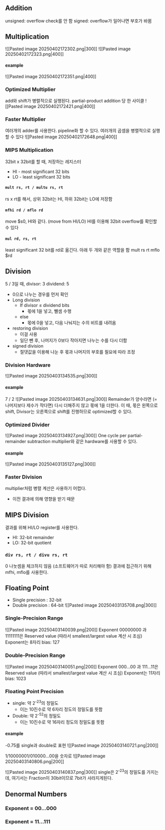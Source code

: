 ## Addition
unsigned: overflow check를 안 함
signed: overflow가 일어나면 부호가 바뀜
## Multiplication
![[Pasted image 20250402172302.png|300]]
![[Pasted image 20250402172323.png|400]]
#### example
![[Pasted image 20250402172351.png|400]]
### Optimized Multiplier
add와 shift가 병렬적으로 실행된다.
partial-product addition 당 한 사이클
![[Pasted image 20250402172421.png|400]]
### Faster Multiplier
여러개의 adder를 사용한다.
pipeline화 할 수 있다.
여러개의 곱셈을 병렬적으로 실행할 수 있다
![[Pasted image 20250402172648.png|400]]
### MIPS Multiplication
32bit x 32bit를 할 때, 저장하는 레지스터
- HI - most significant 32 bits
- LO - least significant 32 bits
#### `mult rs, rt / multu rs, rt`
rs x rt를 해서, 상위 32bit는 HI, 하위 32bit는 LO에 저장함
#### `mfhi rd / mflo rd`
move $s0, HI와 같다. (move from HI/LO)
HI를 이용해 32bit overflow를 확인할 수 있다
#### `mul rd, rs, rt`
least significant 32 bit를 rd로 옮긴다.
아래 두 개와 같은 역할을 함
mult rs rt
mflo $rd
## Division
5 / 3일 때, 
divisor: 3
dividend: 5
- 0으로 나누는 경우를 먼저 확인
- Long division
	- If divisor ≤ dividend bits
		- 몫에 1을 넣고, 뺄셈 수행
	- else
		- 몫에 0을 넣고, 다음 나눠지는 수의 비트를 내려옴
- restoring division
	- 이걸 사용
	- 일단 뺀 후, 나머지가 0보다 작아지면 나누는 수를 다시 더함
- signed division
	- 절댓값을 이용해 나눈 후 몫과 나머지의 부호를 필요에 따라 조정
### Division Hardware
![[Pasted image 20250403134535.png|300]]
#### example
7 / 2
![[Pasted image 20250403134631.png|300]]
Remainder가 양수라면 (= 나머지보다 제수가 작다면) 다시 더해주지 않고 몫에 1을 더한다.
이 때, 몫은 왼쪽으로 shift, Divisor는 오른쪽으로 shift를 진행하므로 optimized할 수 있다.
### Optimized Divider
![[Pasted image 20250403134927.png|300]]
One cycle per partial-remainder subtraction
multiplier와 같은 hardware를 사용할 수 있다.
#### example
![[Pasted image 20250403135127.png|300]]
### Faster Division
multiplier처럼 병렬 계산은 사용하기 어렵다.
- 이전 결과에 의해 영향을 받기 때문
## MIPS Division
결과를 위해 HI/LO register를 사용한다.
- HI: 32-bit remainder
- LO: 32-bit quotient
### `div rs, rt / divu rs, rt`
0 나눗셈을 체크하지 않음 (소프트웨어가 따로 처리해야 함)
결과에 접근하기 위해 mfhi, mflo를 사용한다.
## Floating Point
- Single precision : 32-bit
- Double precision : 64-bit
![[Pasted image 20250403135708.png|300]]
### Single-Precision Range
![[Pasted image 20250403140039.png|200]]
Exponent 00000000 과 11111111은 Reserved value (따라서 smallest/largest value 계산 시 조심)
Exponent는 8자리
bias: 127
### Double-Precision Range
![[Pasted image 20250403140051.png|200]]
Exponent 000...00 과 111...11은 Reserved value (따라서 smallest/largest value 계산 시 조심)
Exponent는 11자리
bias: 1023
### Floating Point Precision
- single: 약 2<sup>-23</sup>의 정밀도 
	- 이는 10진수로 약 6자리 정도의 정밀도를 뜻함
- Double: 약 2<sup>-52</sup>의 정밀도
	- 이는 10진수로 약 16자리 정도의 정밀도를 뜻함
#### example
-0.75를 single과 double로 표현
![[Pasted image 20250403140721.png|200]]

1/10000001/010000...00을 숫자로
![[Pasted image 20250403140806.png|200]]

![[Pasted image 20250403140837.png|300]]
single은 2<sup>-23</sup>의 정밀도를 가지는데, 여기서는 Fraction이 30bit이므로 7bit가 사라지게된다.
## Denormal Numbers
### Exponent = 00...000

### Exponent = 11...111
